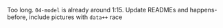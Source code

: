 Too long. `04-model` is already around 1:15.
Update READMEs and happens-before, include pictures with `data++` race
